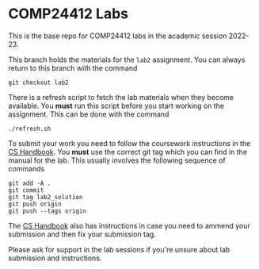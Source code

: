 # COMP24412 Labs

This is the base repo for COMP24412 labs in the academic session 2022-23.

This branch holds the materials for the `lab2` assignment.
You can always return to this branch with the command
```
git checkout lab2
```

There is a refresh script to fetch the lab materials when they become available.
You **must** run this script before you start working on the assignment.
This can be done with the command
```
./refresh.sh
```

To submit your work you need to follow the coursework instructions in the [CS Handbook](https://wiki.cs.manchester.ac.uk/index.php/UGHandbook22:Coursework#Developing_and_submitting_with_Gitlab).
You **must** use the correct git tag which you can find in the manual for the lab.
This usually involves the following sequence of commands
```
git add -A .
git commit
git tag lab2_solution
git push origin
git push --tags origin
```

The [CS Handbook](https://wiki.cs.manchester.ac.uk/index.php/UGHandbook22:Coursework#Correcting_an_Incorrect_Tag) also has instructions in case you need to ammend your submission and then fix your submission tag.

Please ask for support in the lab sessions if you're unsure about lab submission and instructions.
